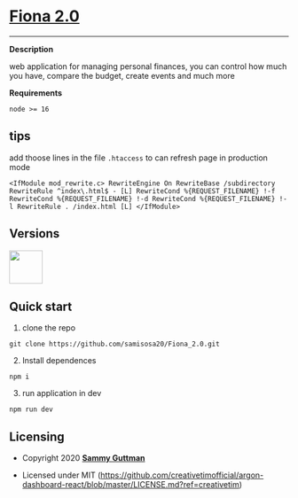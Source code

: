 # [Fiona 2.0](https://github.com/samisosa20/Fiona_2.0)

---

**Description**

web application for managing personal finances, you can control how much you have, compare the budget, create events and much more

**Requirements**

`node >= 16`


## tips

add thoose lines in the file `.htaccess` to can refresh page in production mode

`<IfModule mod_rewrite.c>
RewriteEngine On
RewriteBase /subdirectory
RewriteRule ^index\.html$ - [L]
RewriteCond %{REQUEST_FILENAME} !-f
RewriteCond %{REQUEST_FILENAME} !-d
RewriteCond %{REQUEST_FILENAME} !-l
RewriteRule . /index.html [L]
</IfModule>`


## Versions

[<img src="https://github.com/creativetimofficial/public-assets/blob/master/logos/react-logo.jpg?raw=true" width="60" height="60" />](https://www.creative-tim.com/product/argon-dashboard-react?ref=adr-github-readme)

## Quick start

1. clone the repo

`git clone https://github.com/samisosa20/Fiona_2.0.git`

2. Install dependences

`npm i`

3. run application in dev

`npm run dev`

## Licensing

- Copyright 2020 [**Sammy Guttman**](https://github.com/samisosa20)

- Licensed under MIT (https://github.com/creativetimofficial/argon-dashboard-react/blob/master/LICENSE.md?ref=creativetim)

